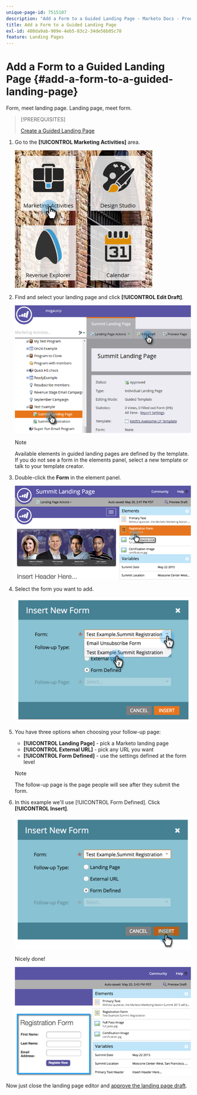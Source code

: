 ```yaml
---
unique-page-id: 7515107
description: "Add a Form to a Guided Landing Page - Marketo Docs - Product Documentation"
title: Add a Form to a Guided Landing Page
exl-id: 480da9ab-909e-4eb5-83c2-34de56b05c78
feature: Landing Pages
---
```

# Add a Form to a Guided Landing Page {#add-a-form-to-a-guided-landing-page}

Form, meet landing page. Landing page, meet form.

>[!PREREQUISITES]
>
>[Create a Guided Landing Page](/help/marketo/product-docs/demand-generation/landing-pages/guided-landing-pages/create-a-guided-landing-page.md)

1. Go to the **[!UICONTROL Marketing Activities]** area.

   ![](assets/one.png)

1. Find and select your landing page and click **[!UICONTROL Edit Draft]**.

   ![](assets/two.png)

   >[!NOTE]
   >
   >Available elements in guided landing pages are defined by the template. If you do not see a form in the elements panel, select a new template or talk to your template creator.

1. Double-click the **Form** in the element panel.

   ![](assets/image2015-5-20-15-3a37-3a55.png)

1. Select the form you want to add.

   ![](assets/image2015-5-20-15-3a44-3a35.png)

1. You have three options when choosing your follow-up page:

    * **[!UICONTROL Landing Page]** - pick a Marketo landing page
    * **[!UICONTROL External URL]** - pick any URL you want
    * **[!UICONTROL Form Defined]** - use the settings defined at the form level

   >[!NOTE]
   >
   >The follow-up page is the page people will see after they submit the form.

1. In this example we'll use [!UICONTROL Form Defined]. Click **[!UICONTROL Insert]**.

   ![](assets/image2015-5-20-15-3a46-3a55.png)

   Nicely done!

   ![](assets/image2015-5-20-15-3a45-3a45.png)

Now just close the landing page editor and [approve the landing page draft](/help/marketo/product-docs/demand-generation/landing-pages/understanding-landing-pages/approve-unapprove-or-delete-a-landing-page.md).
